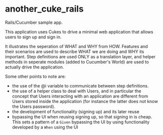 # another_cuke_rails
Rails/Cucumber sample app.

This application uses Cukes to drive a minimal web application that allows
users to sign up and sign in.

It illustrates the seperation of WHAT and WHY from HOW. Features and their
scenarios are used to describe WHAT we are doing and WHY its important. Step
definitions are used ONLY as a translation layer, and helper methods in
seperate modules (added to Cucumber's World) are used to actually drive the
application.

Some other points to note are:

- the use of the @i variable to communicate between step definitions.
- the use of a helper class to deal with Users, and in particular the concept
  that Users interacting with an application are different from Users stored
  inside the application (for instance the latter does not know the Users
  password).
- the development of functionality (signing up) and its later reuse
- bypassing the UI when reusing signing up, so that signing in is cheap. This
  sets a pattern of a `Given` bypassing the UI by using functionality developed by
  a `When` using the UI


